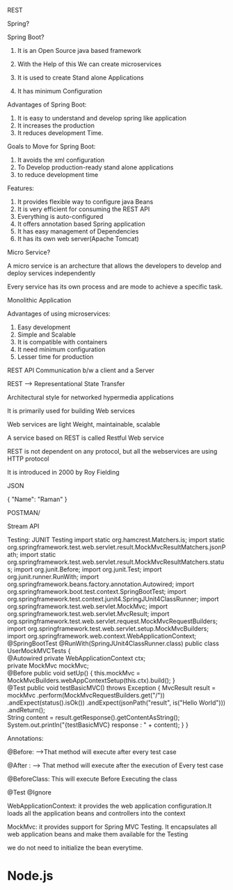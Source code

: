 
REST

Spring?

Spring Boot?

1. It is an Open Source java based framework 
2. With the Help of this We can create microservices

3. It is used to create Stand alone Applications
4. It has minimum Configuration



Advantages of Spring Boot:

1. It is easy to understand and develop spring like application
2. It increases the production
3. It reduces development Time.

Goals to  Move for Spring Boot:
1. It avoids the xml configuration
2. To Develop production-ready stand alone applications
3. to reduce development time

Features:
1. It provides flexible way to configure java Beans
2. It is very efficient for consuming the REST API
3. Everything is auto-configured
4. It offers annotation based Spring application
5. It has easy management of Dependencies
6. It has its own web server(Apache Tomcat)

Micro Service?

A micro service is an archecture that allows the developers to develop and deploy services independently

Every service has its own process and are mode to achieve a specific task.

Monolithic Application

Advantages of using microservices:

1. Easy development
2. Simple and Scalable
3. It is compatible with containers
4. It need minimum configuration
5. Lesser time for production


REST API
Communication b/w a client and a Server

REST --> Representational State Transfer

Architectural style for  networked hypermedia applications


It is primarily used for building Web services

Web services are light Weight, maintainable, scalable


A service based on REST is called Restful Web service

REST is not dependent on any protocol, but all the webservices are using HTTP protocol

It is introduced in 2000 by Roy Fielding

JSON

{
   "Name": "Raman"
}

POSTMAN/

Stream API



Testing:
JUNIT Testing
import static org.hamcrest.Matchers.is;
import static org.springframework.test.web.servlet.result.MockMvcResultMatchers.jsonPath;
import static org.springframework.test.web.servlet.result.MockMvcResultMatchers.status;
import org.junit.Before;
import org.junit.Test;
import org.junit.runner.RunWith;
import org.springframework.beans.factory.annotation.Autowired;
import org.springframework.boot.test.context.SpringBootTest;
import org.springframework.test.context.junit4.SpringJUnit4ClassRunner;
import org.springframework.test.web.servlet.MockMvc;
import org.springframework.test.web.servlet.MvcResult;
import org.springframework.test.web.servlet.request.MockMvcRequestBuilders;
import org.springframework.test.web.servlet.setup.MockMvcBuilders;
import org.springframework.web.context.WebApplicationContext;
@SpringBootTest
@RunWith(SpringJUnit4ClassRunner.class)
public class UserMockMVCTests {  
  @Autowired
  private WebApplicationContext ctx;  
  private MockMvc mockMvc;  
  @Before
  public void setUp() {
    this.mockMvc = MockMvcBuilders.webAppContextSetup(this.ctx).build();
  }  
  @Test
  public void testBasicMVC() throws Exception {
    MvcResult result = mockMvc
        .perform(MockMvcRequestBuilders.get("/"))
        .andExpect(status().isOk())
        .andExpect(jsonPath("result", is("Hello World")))         
        .andReturn();    
    String content = result.getResponse().getContentAsString();
     System.out.println("{testBasicMVC} response : " + content);
  }
}


Annotations:

@Before: -->That method will execute after every test case

@After : --> That method will execute after the execution of Every test case

@BeforeClass: This will execute Before Executing the class

@Test
@Ignore


WebApplicationContext: it provides the web application configuration.It loads all the application beans and controllers into the context

MockMvc: it provides support for Spring MVC Testing. It encapsulates all web application beans and make them available for the Testing

we do not need to initialize the bean everytime.

Node.js
=================


